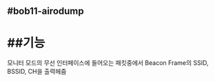 #bob11-airodump
-----------
##기능
==========
모니터 모드의 무선 인터페이스에 들어오는 패킷중에서 Beacon Frame의 SSID, BSSID, CH을 출력헤줌

